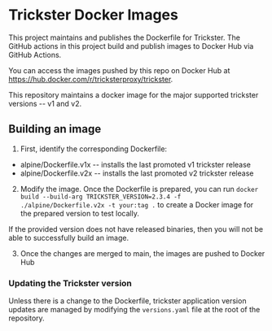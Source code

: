# Trickster Docker Images

This project maintains and publishes the Dockerfile for Trickster. The GitHub actions in this project build and publish images to Docker Hub via GitHub Actions.

You can access the images pushed by this repo on Docker Hub at <https://hub.docker.com/r/tricksterproxy/trickster>.

This repository maintains a docker image for the major supported trickster versions -- v1 and v2.

## Building an image

1. First, identify the corresponding Dockerfile:

- alpine/Dockerfile.v1x -- installs the last promoted v1 trickster release
- alpine/Dockerfile.v2x -- installs the last promoted v2 trickster release

2. Modify the image. Once the Dockerfile is prepared, you can run `docker build --build-arg TRICKSTER_VERSION=2.3.4 -f ./alpine/Dockerfile.v2x -t your:tag .` to create a Docker image for the prepared version to test locally.

If the provided version does not have released binaries, then you will not be able to successfully build an image.

3. Once the changes are merged to main, the images are pushed to Docker Hub

### Updating the Trickster version

Unless there is a change to the Dockerfile, trickster application version updates are managed by modifying the `versions.yaml` file at the root of the repository.
